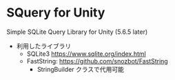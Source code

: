 # SQuery for Unity
Simple SQLite Query Library for Unity (5.6.5 later)

* 利用したライブラリ
    * SQLite3 https://www.sqlite.org/index.html
    * FastString: https://github.com/snozbot/FastString
        * StringBuilder クラスで代用可能
